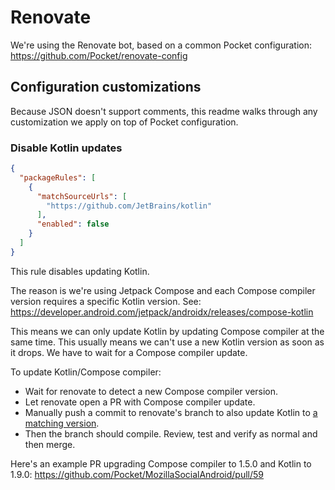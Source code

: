 # Renovate

We're using the Renovate bot, based on a common Pocket configuration: https://github.com/Pocket/renovate-config

## Configuration customizations

Because JSON doesn't support comments, this readme walks through any customization we apply
on top of Pocket configuration.

### Disable Kotlin updates
```json
{
  "packageRules": [
    {
      "matchSourceUrls": [
        "https://github.com/JetBrains/kotlin"
      ],
      "enabled": false
    }
  ]
}
```

This rule disables updating Kotlin.

The reason is we're using Jetpack Compose and each Compose compiler version requires a specific
Kotlin version. See: https://developer.android.com/jetpack/androidx/releases/compose-kotlin

This means we can only update Kotlin by updating Compose compiler at the same time.
This usually means we can't use a new Kotlin version as soon as it drops. We have to wait for
a Compose compiler update.

To update Kotlin/Compose compiler:
* Wait for renovate to detect a new Compose compiler version.
* Let renovate open a PR with Compose compiler update.
* Manually push a commit to renovate's branch to also update Kotlin to
  [a matching version](https://developer.android.com/jetpack/androidx/releases/compose-kotlin).
* Then the branch should compile. Review, test and verify as normal and then merge.

Here's an example PR upgrading Compose compiler to 1.5.0 and Kotlin to 1.9.0:
https://github.com/Pocket/MozillaSocialAndroid/pull/59
